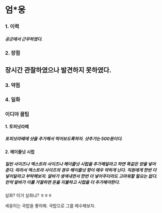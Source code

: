 # 엄*웅  

### 1. 이력
##### 공군에서 근무하였다.

### 2. 장점 
## 장시간 관찰하였으나 발견하지 못하였다.

### 3. 약점 


### 4. 일화
#####





### 이디야 꿀팁 
#### 1. 토피넛라떼
##### 토피넛라떼에 샷을 추가해서 먹어보도록하자. 샷추가는 500원이다.

#### 2. 헤이즐넛 시럽
##### 일반 사이즈나 엑스트라 사이즈나 헤이즐넛 시럽을 추가해달라고 하면 똑같은 양을 넣어준다. 따라서 엑스트라 사이즈의 경우 헤이즐넛 향이 매우 약하게 난다. 직원에게 한번 더 넣어달라고 부탁해보자. 알바가 생색내면서 한번 더 넣어주더라도 고마워할 필요는 없다. 만약 알바가 이를 거절하면 돈을 지불하고 시럽을 더 추가해야한다.


실화?
이거 실화냐?
ㅎㅎㅎ

세웅이는 국밥을 좋아해. 국밥으로 그를 매수해보자.